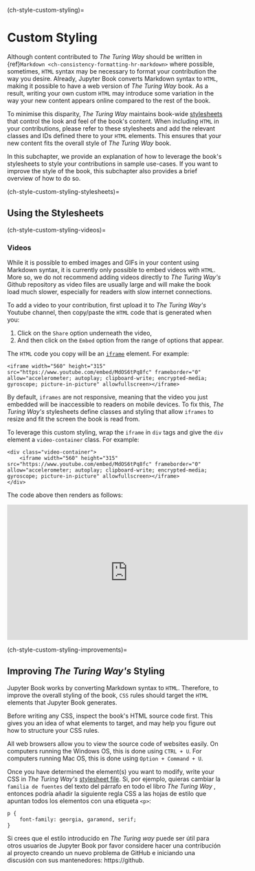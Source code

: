 (ch-style-custom-styling)=
# Custom Styling

Although content contributed to _The Turing Way_ should be written in {ref}`Markdown <ch-consistency-formatting-hr-markdown>` where possible, sometimes, `HTML` syntax may be necessary to format your contribution the way you desire. Already, Jupyter Book converts Markdown syntax to `HTML`, making it possible to have a web version of _The Turing Way_ book. As a result, writing your own custom `HTML` may introduce some variation in the way your new content appears online compared to the rest of the book.

To minimise this disparity, _The Turing Way_ maintains book-wide [stylesheets](https://github.com/alan-turing-institute/the-turing-way/blob/main/book/website/_static/book-stylesheet.css) that control the look and feel of the book's content. When including `HTML` in your contributions, please refer to these stylesheets and add the relevant classes and IDs defined there to your `HTML` elements. This ensures that your new content fits the overall style of _The Turing Way_ book.

In this subchapter, we provide an explanation of how to leverage the book's stylesheets to style your contributions in sample use-cases. If you want to improve the style of the book, this subchapter also provides a brief overview of how to do so.

(ch-style-custom-styling-stylesheets)=
## Using the Stylesheets

(ch-style-custom-styling-videos)=
### Videos

While it is possible to embed images and GIFs in your content using Markdown syntax, it is currently only possible to embed videos with `HTML`. More so, we do not recommend adding videos directly to _The Turing Way's_ Github repository as video files are usually large and will make the book load much slower, especially for readers with slow internet connections.

To add a video to your contribution, first upload it to _The Turing Way's_ Youtube channel, then copy/paste the `HTML` code that is generated when you:
1. Click on the `Share` option underneath the video,
1. And then click on the `Embed` option from the range of options that appear.


The `HTML` code you copy will be an [`iframe`](https://developer.mozilla.org/en-US/docs/Web/HTML/Element/iframe) element. For example:

```
<iframe width="560" height="315" src="https://www.youtube.com/embed/MdOS6tPq8fc" frameborder="0" allow="accelerometer; autoplay; clipboard-write; encrypted-media; gyroscope; picture-in-picture" allowfullscreen></iframe>
```

By default, `iframes` are not responsive, meaning that the video you just embedded will be inaccessible to readers on mobile devices. To fix this, _The Turing Way's_ stylesheets define classes and styling that allow `iframes` to resize and fit the screen the book is read from.

To leverage this custom styling, wrap the `iframe` in `div` tags and give the `div` element a `video-container` class. For example:

```
<div class="video-container">
    <iframe width="560" height="315" src="https://www.youtube.com/embed/MdOS6tPq8fc" frameborder="0" allow="accelerometer; autoplay; clipboard-write; encrypted-media; gyroscope; picture-in-picture" allowfullscreen></iframe>
</div>
```

The code above then renders as follows:

<div class="video-container">
    <iframe width="560" height="315" src="https://www.youtube.com/embed/MdOS6tPq8fc" frameborder="0" allow="accelerometer; autoplay; clipboard-write; encrypted-media; gyroscope; picture-in-picture" allowfullscreen></iframe>
</div>

(ch-style-custom-styling-improvements)=
## Improving _The Turing Way's_ Styling

Jupyter Book works by converting Markdown syntax to `HTML`. Therefore, to improve the overall styling of the book, `CSS` rules should target the `HTML` elements that Jupyter Book generates.

Before writing any CSS, inspect the book's HTML source code first. This gives you an idea of what elements to target, and may help you figure out how to structure your CSS rules.

All web browsers allow you to view the source code of websites easily. On computers running the Windows OS, this is done using `CTRL + U`. For computers running Mac OS, this is done using `Option + Command + U`.

Once you have determined the element(s) you want to modify, write your CSS in _The Turing Way's_ [stylesheet file](https://github.com/alan-turing-institute/the-turing-way/blob/main/book/website/_static/book-stylesheet.css). Si, por ejemplo, quieras cambiar la `familia de fuentes` del texto del párrafo en todo el libro _The Turing Way_ , entonces podría añadir la siguiente regla CSS a las hojas de estilo que apuntan todos los elementos con una etiqueta `<p>`:

```
p {
    font-family: georgia, garamond, serif;
}
```

Si crees que el estilo introducido en _The Turing way_ puede ser útil para otros usuarios de Jupyter Book por favor considere hacer una contribución al proyecto creando un nuevo problema de GitHub e iniciando una discusión con sus mantenedores: https://github.</p>
